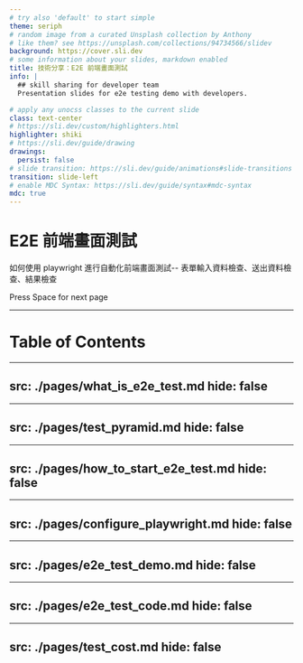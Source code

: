 ```yaml
---
# try also 'default' to start simple
theme: seriph
# random image from a curated Unsplash collection by Anthony
# like them? see https://unsplash.com/collections/94734566/slidev
background: https://cover.sli.dev
# some information about your slides, markdown enabled
title: 技術分享：E2E 前端畫面測試
info: |
  ## skill sharing for developer team
  Presentation slides for e2e testing demo with developers.

# apply any unocss classes to the current slide
class: text-center
# https://sli.dev/custom/highlighters.html
highlighter: shiki
# https://sli.dev/guide/drawing
drawings:
  persist: false
# slide transition: https://sli.dev/guide/animations#slide-transitions
transition: slide-left
# enable MDC Syntax: https://sli.dev/guide/syntax#mdc-syntax
mdc: true
---
```


# E2E 前端畫面測試

如何使用 playwright 進行自動化前端畫面測試-- 表單輸入資料檢查、送出資料檢查、結果檢查

<div class="pt-12">
  <span @click="$slidev.nav.next" class="px-2 py-1 rounded cursor-pointer" hover="bg-white bg-opacity-10">
    Press Space for next page <carbon:arrow-right class="inline"/>
  </span>
</div>

---

# Table of Contents

<toc :columns=2 />

---
src: ./pages/what_is_e2e_test.md
hide: false
---
---
src: ./pages/test_pyramid.md
hide: false
---
---
src: ./pages/how_to_start_e2e_test.md
hide: false
---
---
src: ./pages/configure_playwright.md
hide: false
---
---
src: ./pages/e2e_test_demo.md
hide: false
---
---
src: ./pages/e2e_test_code.md
hide: false
---
---
src: ./pages/test_cost.md
hide: false
---
